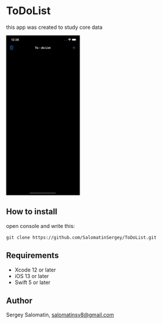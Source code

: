 # ToDoList

this app was created to study core data

![Image](https://github.com/SalomatinSergey/ToDoList/blob/main/ToDoList/Assets.xcassets/app.dataset/app.gif)

## How to install
open console and write this:

```
git clone https://github.com/SalomatinSergey/ToDoList.git
```

## Requirements

- Xcode 12 or later
- iOS 13 or later
- Swift 5 or later

## Author

Sergey Salomatin, salomatinsv8@gmail.com
